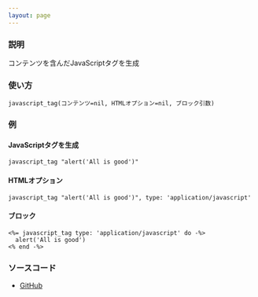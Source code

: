 ```yaml
---
layout: page
---
```


### 説明

コンテンツを含んだJavaScriptタグを生成

### 使い方

    javascript_tag(コンテンツ=nil, HTMLオプション=nil, ブロック引数)

### 例

#### JavaScriptタグを生成

    javascript_tag "alert('All is good')"

#### HTMLオプション

    javascript_tag "alert('All is good')", type: 'application/javascript'

#### ブロック

    <%= javascript_tag type: 'application/javascript' do -%>
      alert('All is good')
    <% end -%>

### ソースコード

- [GitHub](https://github.com/rails/rails/blob/984c3ef2775781d47efa9f541ce570daa2434a80/actionview/lib/action_view/helpers/javascript_helper.rb#L74)
